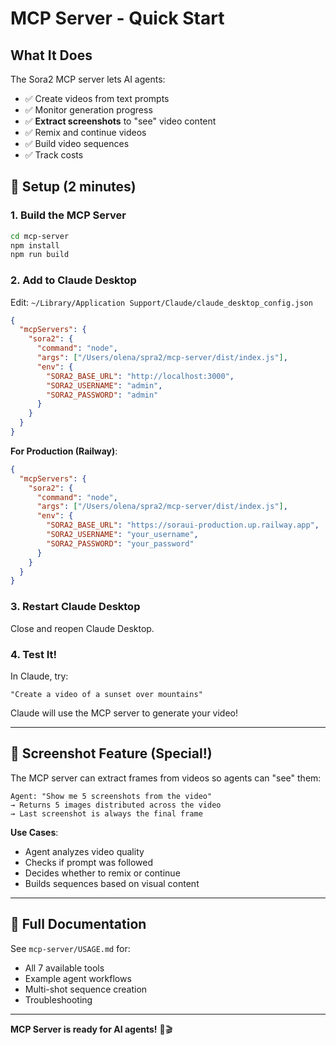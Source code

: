# MCP Server - Quick Start

## What It Does

The Sora2 MCP server lets AI agents:
- ✅ Create videos from text prompts
- ✅ Monitor generation progress  
- ✅ **Extract screenshots** to "see" video content
- ✅ Remix and continue videos
- ✅ Build video sequences
- ✅ Track costs

## 🚀 Setup (2 minutes)

### 1. Build the MCP Server

```bash
cd mcp-server
npm install
npm run build
```

### 2. Add to Claude Desktop

Edit: `~/Library/Application Support/Claude/claude_desktop_config.json`

```json
{
  "mcpServers": {
    "sora2": {
      "command": "node",
      "args": ["/Users/olena/spra2/mcp-server/dist/index.js"],
      "env": {
        "SORA2_BASE_URL": "http://localhost:3000",
        "SORA2_USERNAME": "admin",
        "SORA2_PASSWORD": "admin"
      }
    }
  }
}
```

**For Production (Railway)**:
```json
{
  "mcpServers": {
    "sora2": {
      "command": "node",
      "args": ["/Users/olena/spra2/mcp-server/dist/index.js"],
      "env": {
        "SORA2_BASE_URL": "https://soraui-production.up.railway.app",
        "SORA2_USERNAME": "your_username",
        "SORA2_PASSWORD": "your_password"
      }
    }
  }
}
```

### 3. Restart Claude Desktop

Close and reopen Claude Desktop.

### 4. Test It!

In Claude, try:
```
"Create a video of a sunset over mountains"
```

Claude will use the MCP server to generate your video!

---

## 🎥 Screenshot Feature (Special!)

The MCP server can extract frames from videos so agents can "see" them:

```
Agent: "Show me 5 screenshots from the video"
→ Returns 5 images distributed across the video
→ Last screenshot is always the final frame
```

**Use Cases**:
- Agent analyzes video quality
- Checks if prompt was followed
- Decides whether to remix or continue
- Builds sequences based on visual content

---

## 🔗 Full Documentation

See `mcp-server/USAGE.md` for:
- All 7 available tools
- Example agent workflows
- Multi-shot sequence creation
- Troubleshooting

---

**MCP Server is ready for AI agents!** 🤖🎬

